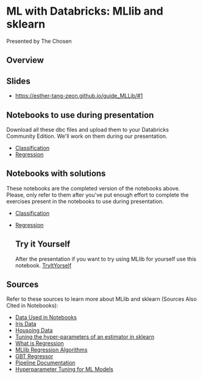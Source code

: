 # ML with Databricks: MLlib and sklearn
Presented by The Chosen

## Overview



## Slides
- https://esther-tang-zeon.github.io/guide_MLLib/#1

## Notebooks to use during presentation
Download all these dbc files and upload them to your Databricks Community Edition. We'll work on them during our presentation.
- [Classification]([/Notebooks/ClassificationStudent.dbc](https://github.com/Esther-Tang-Zeon/guide_MLLib/blob/main/Notebooks/Classification%20-%20students.dbc))
- [Regression](/Notebooks/RegressionStudent.dbc)

## Notebooks with solutions
These notebooks are the completed version of the notebooks above. Please, only refer to them after you've put enough effort to complete the exercises present in the notebooks to use during presentation.
- [Classification](/CompletedNotebooks/Classification.dbc)
- [Regression](/CompletedNotebooks/Regression.dbc)

  ## Try it Yourself
  After the presentation if you want to try using MLlib for yourself use this notebook.
  [TryItYorself](https://github.com/Esther-Tang-Zeon/guide_MLLib/blob/main/Notebooks/PracticeYourself.dbc)

## Sources
Refer to these sources to learn more about MLlib and sklearn (Sources Also Cited in Notebooks):
- [Data Used in Notebooks](https://www.kaggle.com/datasets/anubhavgoyal10/laptop-prices-dataset)
- [Iris Data](https://www.kaggle.com/datasets/arshid/iris-flower-dataset)
- [Housoing Data](https://www.kaggle.com/datasets/yasserh/housing-prices-dataset)
- [Tuning the hyper-parameters of an estimator in sklearn](https://scikit-learn.org/stable/modules/grid_search.html)
- [What is Regression](https://www.seldon.io/machine-learning-regression-explained#:~:text=Machine%20Learning%20Regression%20is%20a,used%20to%20predict%20continuous%20outcomes.)
- [MLlib Regression Algorithms](https://spark.apache.org/docs/latest/ml-classification-regression.html#regression)
- [GBT Regressor](https://spark.apache.org/docs/latest/ml-classification-regression.html#gradient-boosted-tree-regression)
- [Pipeline Documentation](https://spark.apache.org/docs/latest/ml-pipeline.html)
- [Hyperparameter Tuning for ML Models](https://www.jeremyjordan.me/hyperparameter-tuning/)

